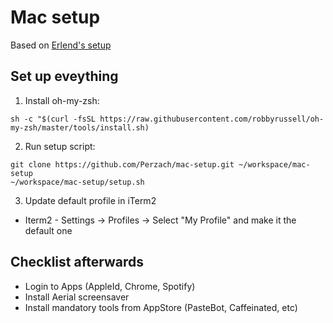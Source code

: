 # Mac setup

Based on [Erlend's setup](https://github.com/ErlendF/mac-setup.git)

## Set up eveything
1. Install oh-my-zsh:
```
sh -c "$(curl -fsSL https://raw.githubusercontent.com/robbyrussell/oh-my-zsh/master/tools/install.sh)
```

2. Run setup script:
```
git clone https://github.com/Perzach/mac-setup.git ~/workspace/mac-setup
~/workspace/mac-setup/setup.sh
```

3. Update default profile in iTerm2
* Iterm2 - Settings -> Profiles -> Select "My Profile" and make it the default one

## Checklist afterwards
- Login to Apps (AppleId, Chrome, Spotify)
- Install Aerial screensaver
- Install mandatory tools from AppStore (PasteBot, Caffeinated, etc)